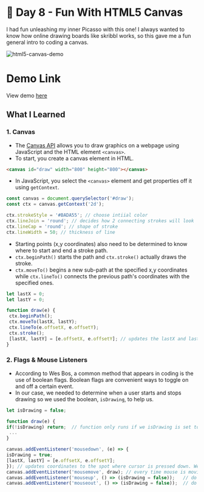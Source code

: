 # 🎨 Day 8 - Fun With HTML5 Canvas

I had fun unleashing my inner Picasso with this one! I always wanted to know how online drawing boards like skribbl works, so this gave me a fun general intro to coding a canvas.

![html5-canvas-demo](https://i.ibb.co/qRGHgSB/Screen-Shot-2021-04-22-at-4-38-20-PM.png)

# Demo Link
View demo [here](https://sandaiiyahh.github.io/JavaScript30/08-Fun%20With%20HTML5%20Canvas/index.html)

## What I Learned

### 1. Canvas
 - The [Canvas API](https://developer.mozilla.org/en-US/docs/Web/API/Canvas_API) allows you to draw graphics on a webpage using JavaScript and the HTML element `<canvas>`. 
 - To start, you create a canvas element in HTML.
 
 ```html
 <canvas id="draw" width="800" height="800"></canvas>
 
  ```
  
   - In JavaScript, you select the `<canvas>` element and get properties off it using `getContext`. 
   ```javascript
 const canvas = document.querySelector('#draw');
 const ctx = canvas.getContext('2d');
 
 ctx.strokeStyle = '#BADA55'; // choose intiial color
 ctx.lineJoin = 'round'; // decides how 2 connecting strokes will look 
 ctx.lineCap = 'round'; // shape of stroke
 ctx.lineWidth = 50; // thickness of line
 
  ```
   - Starting points (x,y coordinates) also need to be determined to know where to start and end a stroke path.
   - `ctx.beginPath()` starts the path and `ctx.stroke()` actually draws the stroke. 
   - `ctx.moveTo()` begins a new sub-path at the specified x,y coordinates while `ctx.lineTo()` connects the previous path's coordinates with the specified ones.
 ```javascript
 let lastX = 0;
 let lastY = 0;
 
 function draw(e) {
  ctx.beginPath();
  ctx.moveTo(lastX, lastY);
  ctx.lineTo(e.offsetX, e.offsetY);
  ctx.stroke();
  [lastX, lastY] = [e.offsetX, e.offsetY]; // updates the lastX and lastY points to these new sub-path points
 }
 
  ```
  
### 2. Flags & Mouse Listeners
 - According to Wes Bos, a common method that appears in coding is the use of boolean flags. Boolean flags are convenient ways to toggle on and off a certain event.
 - In our case, we needed to determine when a user starts and stops drawing so we used the boolean, `isDrawing`, to help us. 
 
  ```javascript
 let isDrawing = false;
 
 function draw(e) {
  if(!isDrawing) return;  // function only runs if we isDrawing is set to true.
   ...
 }
 
 canvas.addEventListener('mousedown', (e) => {
  isDrawing = true;
  [lastX, lastY] = [e.offsetX, e.offsetY];
}); // updates coordinates to the spot where cursor is pressed down. We can draw.
  canvas.addEventListener('mousemove', draw); // every time mouse is moving, call draw function
  canvas.addEventListener('mouseup', () => (isDrawing = false));   // do not draw when mouse is up
  canvas.addEventListener('mouseout', () => (isDrawing = false));  // do not draw when mouse is out of canvas area
 
  ```
 
 
  


